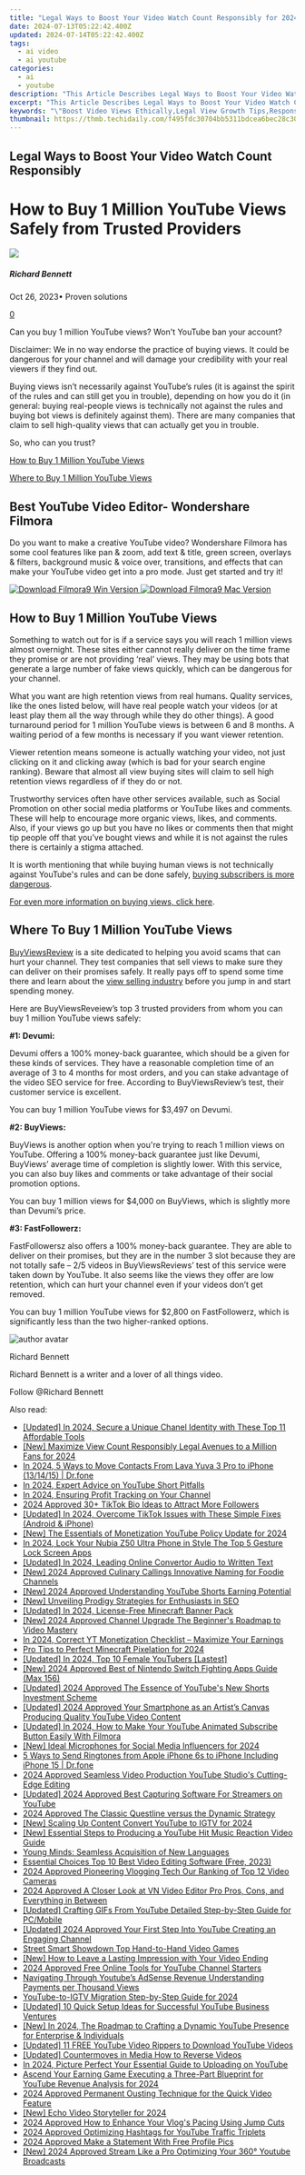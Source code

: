 ```yaml
---
title: "Legal Ways to Boost Your Video Watch Count Responsibly for 2024"
date: 2024-07-13T05:22:42.400Z
updated: 2024-07-14T05:22:42.400Z
tags:
  - ai video
  - ai youtube
categories:
  - ai
  - youtube
description: "This Article Describes Legal Ways to Boost Your Video Watch Count Responsibly for 2024"
excerpt: "This Article Describes Legal Ways to Boost Your Video Watch Count Responsibly for 2024"
keywords: "\"Boost Video Views Ethically,Legal View Growth Tips,Responsible View Increase,Eco-Friendly Video Traffic,Ethical Watch Count Rise,Safe Video Popularity Boost,Reputable View Amplification\""
thumbnail: https://thmb.techidaily.com/f495fdc30704bb5311bdcea6bec28c308373dbaff21b69f564e50f099e806a16.jpg
---
```


## Legal Ways to Boost Your Video Watch Count Responsibly

# How to Buy 1 Million YouTube Views Safely from Trusted Providers

![](https://images.wondershare.com/filmora/article-images/richard-bennett.jpg)

##### Richard Bennett

 Oct 26, 2023• Proven solutions

[0](#commentsBoxSeoTemplate)

Can you buy 1 million YouTube views? Won't YouTube ban your account?

Disclaimer: We in no way endorse the practice of buying views. It could be dangerous for your channel and will damage your credibility with your real viewers if they find out.

Buying views isn’t necessarily against YouTube’s rules (it is against the spirit of the rules and can still get you in trouble), depending on how you do it (in general: buying real-people views is technically not against the rules and buying bot views is definitely against them). There are many companies that claim to sell high-quality views that can actually get you in trouble.

So, who can you trust?

[How to Buy 1 Million YouTube Views](#how)

[Where to Buy 1 Million YouTube Views](#where)

## Best YouTube Video Editor- Wondershare Filmora

Do you want to make a creative YouTube video? Wondershare Filmora has some cool features like pan & zoom, add text & title, green screen, overlays & filters, background music & voice over, transitions, and effects that can make your YouTube video get into a pro mode. Just get started and try it!

[![Download Filmora9 Win Version](https://images.wondershare.com/filmora/guide/download-btn-win.jpg) ](https://tools.techidaily.com/wondershare/filmora/download/) [![Download Filmora9 Mac Version](https://images.wondershare.com/filmora/guide/download-btn-mac.jpg) ](https://tools.techidaily.com/wondershare/filmora/download/)

## **How to Buy 1 Million YouTube Views**

Something to watch out for is if a service says you will reach 1 million views almost overnight. These sites either cannot really deliver on the time frame they promise or are not providing ‘real’ views. They may be using bots that generate a large number of fake views quickly, which can be dangerous for your channel.

What you want are high retention views from real humans. Quality services, like the ones listed below, will have real people watch your videos (or at least play them all the way through while they do other things). A good turnaround period for 1 million YouTube views is between 6 and 8 months. A waiting period of a few months is necessary if you want viewer retention.

Viewer retention means someone is actually watching your video, not just clicking on it and clicking away (which is bad for your search engine ranking). Beware that almost all view buying sites will claim to sell high retention views regardless of if they do or not.

Trustworthy services often have other services available, such as Social Promotion on other social media platforms or YouTube likes and comments. These will help to encourage more organic views, likes, and comments. Also, if your views go up but you have no likes or comments then that might tip people off that you’ve bought views and while it is not against the rules there is certainly a stigma attached.

It is worth mentioning that while buying human views is not technically against YouTube's rules and can be done safely, [buying subscribers is more dangerous](https://tools.techidaily.com/wondershare/filmora/download/).

[For even more information on buying views, click here](https://www.filmora.io/community-blog/everything-you-need-to-know--how-to-buy-youtube-views-292.html).

## **Where To Buy 1 Million YouTube Views**

[BuyViewsReview](http://buyviewsreview.com/) is a site dedicated to helping you avoid scams that can hurt your channel. They test companies that sell views to make sure they can deliver on their promises safely. It really pays off to spend some time there and learn about the [view selling industry](https://www.filmora.io/community-blog/don%E2%80%99t-get-scammed--buy-safe-youtube-views-from-top-providers-290.html) before you jump in and start spending money.

Here are BuyViewsReveiew’s top 3 trusted providers from whom you can buy 1 million YouTube views safely:

 **#1: Devumi:**

Devumi offers a 100% money-back guarantee, which should be a given for these kinds of services. They have a reasonable completion time of an average of 3 to 4 months for most orders, and you can stake advantage of the video SEO service for free. According to BuyViewsReview’s test, their customer service is excellent.

You can buy 1 million YouTube views for $3,497 on Devumi.

 **#2: BuyViews:**

BuyViews is another option when you're trying to reach 1 million views on YouTube. Offering a 100% money-back guarantee just like Devumi, BuyViews’ average time of completion is slightly lower. With this service, you can also buy likes and comments or take advantage of their social promotion options.

You can buy 1 million views for $4,000 on BuyViews, which is slightly more than Devumi’s price.

 **#3: FastFollowerz:**

FastFollowersz also offers a 100% money-back guarantee. They are able to deliver on their promises, but they are in the number 3 slot because they are not totally safe – 2/5 videos in BuyViewsReviews’ test of this service were taken down by YouTube. It also seems like the views they offer are low retention, which can hurt your channel even if your videos don’t get removed.

You can buy 1 million YouTube views for $2,800 on FastFollowerz, which is significantly less than the two higher-ranked options.

 ![author avatar](https://images.wondershare.com/filmora/article-images/richard-bennett.jpg)

Richard Bennett

Richard Bennett is a writer and a lover of all things video.

Follow @Richard Bennett


<ins class="adsbygoogle"
     style="display:block"
     data-ad-format="autorelaxed"
     data-ad-client="ca-pub-7571918770474297"
     data-ad-slot="1223367746"></ins>



<ins class="adsbygoogle"
     style="display:block"
     data-ad-client="ca-pub-7571918770474297"
     data-ad-slot="8358498916"
     data-ad-format="auto"
     data-full-width-responsive="true"></ins>



<span class="atpl-alsoreadstyle">Also read:</span>
<div><ul>
<li><a href="https://youtube-web.techidaily.com/ed-in-2024-secure-a-unique-chanel-identity-with-these-top-11-affordable-tools/"><u>[Updated] In 2024, Secure a Unique Chanel Identity with These Top 11 Affordable Tools</u></a></li>
<li><a href="https://youtube-web.techidaily.com/aximize-view-count-responsibly-legal-avenues-to-a-million-fans-for-2024/"><u>[New] Maximize View Count Responsibly  Legal Avenues to a Million Fans for 2024</u></a></li>
<li><a href="https://android-transfer.techidaily.com/in-2024-5-ways-to-move-contacts-from-lava-yuva-3-pro-to-iphone-131415-drfone-by-drfone-transfer-from-android-transfer-from-android/"><u>In 2024, 5 Ways to Move Contacts From Lava Yuva 3 Pro to iPhone (13/14/15) | Dr.fone</u></a></li>
<li><a href="https://youtube-web.techidaily.com/24-expert-advice-on-youtube-short-pitfalls/"><u>In 2024, Expert Advice on YouTube Short Pitfalls</u></a></li>
<li><a href="https://youtube-web.techidaily.com/24-ensuring-profit-tracking-on-your-channel/"><u>In 2024, Ensuring Profit Tracking on Your Channel</u></a></li>
<li><a href="https://tiktok-video-files.techidaily.com/2024-approved-30plus-tiktok-bio-ideas-to-attract-more-followers/"><u>2024 Approved  30+ TikTok Bio Ideas to Attract More Followers</u></a></li>
<li><a href="https://tiktok-videos.techidaily.com/updated-in-2024-overcome-tiktok-issues-with-these-simple-fixes-android-and-iphone/"><u>[Updated] In 2024, Overcome TikTok Issues with These Simple Fixes (Android & iPhone)</u></a></li>
<li><a href="https://youtube-blog.techidaily.com/he-essentials-of-monetization-youtube-policy-update-for-2024/"><u>[New] The Essentials of Monetization  YouTube Policy Update for 2024</u></a></li>
<li><a href="https://easy-unlock-android.techidaily.com/in-2024-lock-your-nubia-z50-ultra-phone-in-style-the-top-5-gesture-lock-screen-apps-by-drfone-android/"><u>In 2024, Lock Your Nubia Z50 Ultra Phone in Style The Top 5 Gesture Lock Screen Apps</u></a></li>
<li><a href="https://youtube-web.techidaily.com/ed-in-2024-leading-online-convertor-audio-to-written-text/"><u>[Updated] In 2024, Leading Online Convertor  Audio to Written Text</u></a></li>
<li><a href="https://facebook-video-footage.techidaily.com/new-2024-approved-culinary-callings-innovative-naming-for-foodie-channels/"><u>[New] 2024 Approved  Culinary Callings  Innovative Naming for Foodie Channels</u></a></li>
<li><a href="https://youtube-web.techidaily.com/024-approved-understanding-youtube-shorts-earning-potential/"><u>[New] 2024 Approved  Understanding YouTube Shorts Earning Potential</u></a></li>
<li><a href="https://some-approaches.techidaily.com/new-unveiling-prodigy-strategies-for-enthusiasts-in-seo/"><u>[New] Unveiling Prodigy Strategies for Enthusiasts in SEO</u></a></li>
<li><a href="https://youtube-web.techidaily.com/ed-in-2024-license-free-minecraft-banner-pack/"><u>[Updated] In 2024, License-Free Minecraft Banner Pack</u></a></li>
<li><a href="https://youtube-web.techidaily.com/024-approved-channel-upgrade-the-beginners-roadmap-to-video-mastery/"><u>[New] 2024 Approved  Channel Upgrade  The Beginner's Roadmap to Video Mastery</u></a></li>
<li><a href="https://youtube-web.techidaily.com/24-correct-yt-monetization-checklist-maximize-your-earnings/"><u>In 2024, Correct YT Monetization Checklist – Maximize Your Earnings</u></a></li>
<li><a href="https://extra-skills.techidaily.com/pro-tips-to-perfect-minecraft-pixelation-for-2024/"><u>Pro Tips to Perfect Minecraft Pixelation for 2024</u></a></li>
<li><a href="https://youtube-web.techidaily.com/ed-in-2024-top-10-female-youtubers-lastest/"><u>[Updated] In 2024, Top 10 Female YouTubers [Lastest]</u></a></li>
<li><a href="https://screen-recording.techidaily.com/new-2024-approved-best-of-nintendo-switch-fighting-apps-guide-max-156/"><u>[New] 2024 Approved  Best of Nintendo Switch Fighting Apps Guide (Max 156)</u></a></li>
<li><a href="https://youtube-web.techidaily.com/ed-2024-approved-the-essence-of-youtubes-new-shorts-investment-scheme/"><u>[Updated] 2024 Approved  The Essence of YouTube's New Shorts Investment Scheme</u></a></li>
<li><a href="https://youtube-web.techidaily.com/ed-2024-approved-your-smartphone-as-an-artists-canvas-producing-quality-youtube-video-content/"><u>[Updated] 2024 Approved  Your Smartphone as an Artist’s Canvas  Producing Quality YouTube Video Content</u></a></li>
<li><a href="https://youtube-web.techidaily.com/ed-in-2024-how-to-make-your-youtube-animated-subscribe-button-easily-with-filmora/"><u>[Updated] In 2024, How to Make Your YouTube Animated Subscribe Button Easily With Filmora</u></a></li>
<li><a href="https://youtube-web.techidaily.com/deal-microphones-for-social-media-influencers-for-2024/"><u>[New] Ideal Microphones for Social Media Influencers for 2024</u></a></li>
<li><a href="https://iphone-transfer.techidaily.com/5-ways-to-send-ringtones-from-apple-iphone-6s-to-iphone-including-iphone-15-drfone-by-drfone-transfer-from-ios/"><u>5 Ways to Send Ringtones from Apple iPhone 6s to iPhone Including iPhone 15 | Dr.fone</u></a></li>
<li><a href="https://youtube-web.techidaily.com/approved-seamless-video-production-youtube-studios-cutting-edge-editing/"><u>2024 Approved  Seamless Video Production  YouTube Studio's Cutting-Edge Editing</u></a></li>
<li><a href="https://youtube-web.techidaily.com/ed-2024-approved-best-capturing-software-for-streamers-on-youtube/"><u>[Updated] 2024 Approved  Best Capturing Software For Streamers on YouTube</u></a></li>
<li><a href="https://video-screen-grab.techidaily.com/2024-approved-the-classic-questline-versus-the-dynamic-strategy/"><u>2024 Approved  The Classic Questline versus the Dynamic Strategy</u></a></li>
<li><a href="https://youtube-web.techidaily.com/caling-up-content-convert-youtube-to-igtv-for-2024/"><u>[New] Scaling Up Content  Convert YouTube to IGTV for 2024</u></a></li>
<li><a href="https://youtube-web.techidaily.com/ssential-steps-to-producing-a-youtube-hit-music-reaction-video-guide/"><u>[New] Essential Steps to Producing a YouTube Hit  Music Reaction Video Guide</u></a></li>
<li><a href="https://mondly-stories.techidaily.com/young-minds-seamless-acquisition-of-new-languages/"><u>Young Minds: Seamless Acquisition of New Languages</u></a></li>
<li><a href="https://youtube-web.techidaily.com/tial-choices-top-10-best-video-editing-software-free-2023/"><u>Essential Choices  Top 10 Best Video Editing Software (Free, 2023)</u></a></li>
<li><a href="https://youtube-help.techidaily.com/2024-approved-pioneering-vlogging-tech-our-ranking-of-top-12-video-cameras/"><u>2024 Approved  Pioneering Vlogging Tech  Our Ranking of Top 12 Video Cameras</u></a></li>
<li><a href="https://ai-vdieo-software.techidaily.com/2024-approved-a-closer-look-at-vn-video-editor-pro-pros-cons-and-everything-in-between/"><u>2024 Approved A Closer Look at VN Video Editor Pro Pros, Cons, and Everything in Between</u></a></li>
<li><a href="https://youtube-web.techidaily.com/ed-crafting-gifs-from-youtube-detailed-step-by-step-guide-for-pcmobile/"><u>[Updated] Crafting GIFs From YouTube  Detailed Step-by-Step Guide for PC/Mobile</u></a></li>
<li><a href="https://youtube-web.techidaily.com/ed-2024-approved-your-first-step-into-youtube-creating-an-engaging-channel/"><u>[Updated] 2024 Approved  Your First Step Into YouTube  Creating an Engaging Channel</u></a></li>
<li><a href="https://digital-screen-recording.techidaily.com/street-smart-showdown-top-hand-to-hand-video-games/"><u>Street Smart Showdown  Top Hand-to-Hand Video Games</u></a></li>
<li><a href="https://youtube-web.techidaily.com/ow-to-leave-a-lasting-impression-with-your-video-ending/"><u>[New] How to Leave a Lasting Impression with Your Video Ending</u></a></li>
<li><a href="https://youtube-web.techidaily.com/approved-free-online-tools-for-youtube-channel-starters/"><u>2024 Approved  Free Online Tools for YouTube Channel Starters</u></a></li>
<li><a href="https://youtube-web.techidaily.com/ating-through-youtubes-adsense-revenue-understanding-payments-per-thousand-views/"><u>Navigating Through Youtube’s AdSense Revenue  Understanding Payments per Thousand Views</u></a></li>
<li><a href="https://youtube-web.techidaily.com/be-to-igtv-migration-step-by-step-guide-for-2024/"><u>YouTube-to-IGTV Migration  Step-by-Step Guide for 2024</u></a></li>
<li><a href="https://youtube-web.techidaily.com/ed-10-quick-setup-ideas-for-successful-youtube-business-ventures/"><u>[Updated] 10 Quick Setup Ideas for Successful YouTube Business Ventures</u></a></li>
<li><a href="https://youtube-web.techidaily.com/n-2024-the-roadmap-to-crafting-a-dynamic-youtube-presence-for-enterprise-and-individuals/"><u>[New] In 2024, The Roadmap to Crafting a Dynamic YouTube Presence for Enterprise & Individuals</u></a></li>
<li><a href="https://youtube-web.techidaily.com/ed-11-free-youtube-video-rippers-to-download-youtube-videos/"><u>[Updated] 11 FREE YouTube Video Rippers to Download YouTube Videos</u></a></li>
<li><a href="https://youtube-web.techidaily.com/ed-countermoves-in-media-how-to-reverse-videos/"><u>[Updated] Countermoves in Media  How to Reverse Videos</u></a></li>
<li><a href="https://extra-skills.techidaily.com/in-2024-picture-perfect-your-essential-guide-to-uploading-on-youtube/"><u>In 2024, Picture Perfect  Your Essential Guide to Uploading on YouTube</u></a></li>
<li><a href="https://youtube-web.techidaily.com/d-your-earning-game-executing-a-three-part-blueprint-for-youtube-revenue-analysis-for-2024/"><u>Ascend Your Earning Game  Executing a Three-Part Blueprint for YouTube Revenue Analysis for 2024</u></a></li>
<li><a href="https://youtube-web.techidaily.com/approved-permanent-ousting-technique-for-the-quick-video-feature/"><u>2024 Approved  Permanent Ousting Technique for the Quick Video Feature</u></a></li>
<li><a href="https://youtube-web.techidaily.com/cho-video-storyteller-for-2024/"><u>[New] Echo Video Storyteller for 2024</u></a></li>
<li><a href="https://youtube-web.techidaily.com/approved-how-to-enhance-your-vlogs-pacing-using-jump-cuts/"><u>2024 Approved  How to Enhance Your Vlog's Pacing Using Jump Cuts</u></a></li>
<li><a href="https://youtube-web.techidaily.com/approved-optimizing-hashtags-for-youtube-traffic-triplets/"><u>2024 Approved  Optimizing Hashtags for YouTube Traffic Triplets</u></a></li>
<li><a href="https://youtube-web.techidaily.com/approved-make-a-statement-with-free-profile-pics/"><u>2024 Approved  Make a Statement With Free Profile Pics</u></a></li>
<li><a href="https://youtube-web.techidaily.com/024-approved-stream-like-a-pro-optimizing-your-360-youtube-broadcasts/"><u>[New] 2024 Approved  Stream Like a Pro  Optimizing Your 360° Youtube Broadcasts</u></a></li>
</ul></div>
